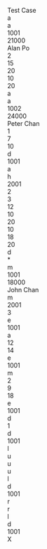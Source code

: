 Test Case<br>
a<br>
a<br>
1001<br>
21000<br>
Alan Po<br>
2<br>
15<br>
20<br>
10<br>
20<br>
a<br>
a<br>
1002<br>
24000<br>
Peter Chan<br>
1<br>
7<br>
10<br>
d<br>
1001<br>
a<br>
h<br>
2001<br>
2<br>
3<br>
12<br>
10<br>
20<br>
10<br>
18<br>
20<br>
d<br>
*<br>
m<br>
1001<br>
18000<br>
John Chan<br>
m<br>
2001<br>
3<br>
e<br>
1001<br>
a<br>
12<br>
14<br>
e<br>
1001<br>
m<br>
2<br>
9<br>
18<br>
e<br>
1001<br>
d<br>
1<br>
d<br>
1001<br>
l<br>
u<br>
u<br>
u<br>
l<br>
d<br>
1001<br>
r<br>
r<br>
l<br>
d<br>
1001<br>
X<br>
